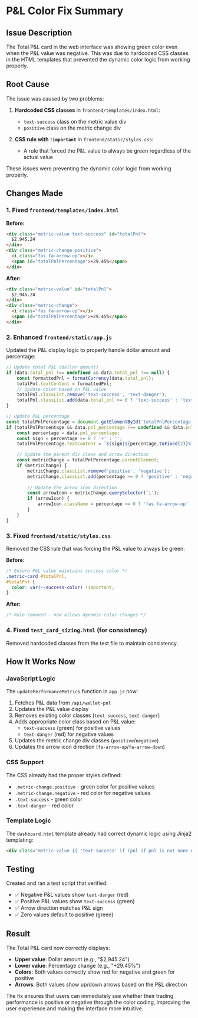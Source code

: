 # P&L Color Fix Summary

## Issue Description
The Total P&L card in the web interface was showing green color even when the P&L value was negative. This was due to hardcoded CSS classes in the HTML templates that prevented the dynamic color logic from working properly.

## Root Cause
The issue was caused by two problems:

1. **Hardcoded CSS classes** in `frontend/templates/index.html`:
   - `text-success` class on the metric value div
   - `positive` class on the metric change div

2. **CSS rule with `!important`** in `frontend/static/styles.css`:
   - A rule that forced the P&L value to always be green regardless of the actual value

These issues were preventing the dynamic color logic from working properly.

## Changes Made

### 1. Fixed `frontend/templates/index.html`
**Before:**
```html
<div class="metric-value text-success" id="totalPnl">
  $2,945.24
</div>
<div class="metric-change positive">
  <i class="fas fa-arrow-up"></i>
  <span id="totalPnlPercentage">+29.45%</span>
</div>
```

**After:**
```html
<div class="metric-value" id="totalPnl">
  $2,945.24
</div>
<div class="metric-change">
  <i class="fas fa-arrow-up"></i>
  <span id="totalPnlPercentage">+29.45%</span>
</div>
```

### 2. Enhanced `frontend/static/app.js`
Updated the P&L display logic to properly handle dollar amount and percentage:

```javascript
// Update total P&L (dollar amount)
if (data.total_pnl !== undefined && data.total_pnl !== null) {
    const formattedPnl = formatCurrency(data.total_pnl);
    totalPnl.textContent = formattedPnl;
    // Update color based on P&L value
    totalPnl.classList.remove('text-success', 'text-danger');
    totalPnl.classList.add(data.total_pnl >= 0 ? 'text-success' : 'text-danger');
}

// Update P&L percentage
const totalPnlPercentage = document.getElementById('totalPnlPercentage');
if (totalPnlPercentage && data.pnl_percentage !== undefined && data.pnl_percentage !== null) {
    const percentage = data.pnl_percentage;
    const sign = percentage >= 0 ? '+' : '';
    totalPnlPercentage.textContent = `${sign}${percentage.toFixed(2)}%`;

    // Update the parent div class and arrow direction
    const metricChange = totalPnlPercentage.parentElement;
    if (metricChange) {
        metricChange.classList.remove('positive', 'negative');
        metricChange.classList.add(percentage >= 0 ? 'positive' : 'negative');
        
        // Update the arrow icon direction
        const arrowIcon = metricChange.querySelector('i');
        if (arrowIcon) {
            arrowIcon.className = percentage >= 0 ? 'fas fa-arrow-up' : 'fas fa-arrow-down';
        }
    }
}
```

### 3. Fixed `frontend/static/styles.css`
Removed the CSS rule that was forcing the P&L value to always be green:

**Before:**
```css
/* Ensure P&L value maintains success color */
.metric-card #totalPnl,
#totalPnl {
  color: var(--success-color) !important;
}
```

**After:**
```css
/* Rule removed - now allows dynamic color changes */
```

### 4. Fixed `test_card_sizing.html` (for consistency)
Removed hardcoded classes from the test file to maintain consistency.

## How It Works Now

### JavaScript Logic
The `updatePerformanceMetrics` function in `app.js` now:
1. Fetches P&L data from `/api/wallet-pnl`
2. Updates the P&L value display
3. Removes existing color classes (`text-success`, `text-danger`)
4. Adds appropriate color class based on P&L value:
   - `text-success` (green) for positive values
   - `text-danger` (red) for negative values
5. Updates the metric change div classes (`positive`/`negative`)
6. Updates the arrow icon direction (`fa-arrow-up`/`fa-arrow-down`)

### CSS Support
The CSS already had the proper styles defined:
- `.metric-change.positive` - green color for positive values
- `.metric-change.negative` - red color for negative values
- `.text-success` - green color
- `.text-danger` - red color

### Template Logic
The `dashboard.html` template already had correct dynamic logic using Jinja2 templating:
```html
<div class="metric-value {{ 'text-success' if (pnl if pnl is not none else 0) >= 0 else 'text-danger' }}" id="totalPnl">
```

## Testing
Created and ran a test script that verified:
- ✅ Negative P&L values show `text-danger` (red)
- ✅ Positive P&L values show `text-success` (green)
- ✅ Arrow direction matches P&L sign
- ✅ Zero values default to positive (green)

## Result
The Total P&L card now correctly displays:
- **Upper value**: Dollar amount (e.g., "$2,945.24")
- **Lower value**: Percentage change (e.g., "+29.45%")
- **Colors**: Both values correctly show red for negative and green for positive
- **Arrows**: Both values show up/down arrows based on the P&L direction

The fix ensures that users can immediately see whether their trading performance is positive or negative through the color coding, improving the user experience and making the interface more intuitive.
